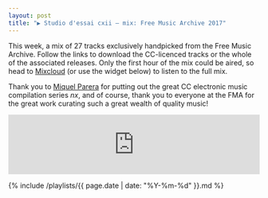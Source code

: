 ```yaml
---
layout: post
title: "▶ Studio d'essai cxii – mix: Free Music Archive 2017"
---
```


This week, a mix of 27 tracks exclusively handpicked from the Free Music Archive. Follow the links to download the CC-licenced tracks or the whole of the associated releases. Only the first hour of the mix could be aired, so head to [Mixcloud](https://www.mixcloud.com/GNTL/fma-mix-2017/) (or use the widget below) to listen to the full mix.

Thank you to [Miquel Parera](http://freemusicarchive.org/music/Miquel_Parera/) for putting out the great CC electronic music compilation series _nx_, and of course, thank you to everyone at the FMA for the great work curating such a great wealth of quality music!

<iframe width="100%" height="120" src="https://www.mixcloud.com/widget/iframe/?hide_cover=1&feed=%2FGNTL%2Ffma-mix-2017%2F" frameborder="0" ></iframe>

{% include /playlists/{{ page.date | date: "%Y-%m-%d" }}.md %}